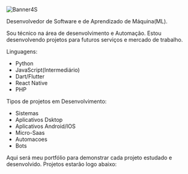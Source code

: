 ![Banner4S](https://github.com/user-attachments/assets/02b2ed4d-4e8c-4a33-813b-f15b9683d030)



Desenvolvedor de Software e de Aprendizado de Máquina(ML).

Sou técnico na área de desenvolvimento e Automação. Estou desenvolvendo projetos para futuros serviços e mercado de trabalho.

Linguagens:

- Python
- JavaScript(Intermediário)
- Dart/Flutter
- React Native
- PHP

Tipos de projetos em Desenvolvimento:

- Sistemas
- Aplicativos Dsktop
- Aplicativos Android/IOS
- Micro-Saas
- Automacoes
- Bots

  
Aqui será meu portfólio para demonstrar cada projeto estudado e desenvolvido.
Projetos estarão logo abaixo:




<!---
joshcode33/joshcode33 is a ✨ special ✨ repository because its `README.md` (this file) appears on your GitHub profile.
You can click the Preview link to take a look at your changes.
--->
